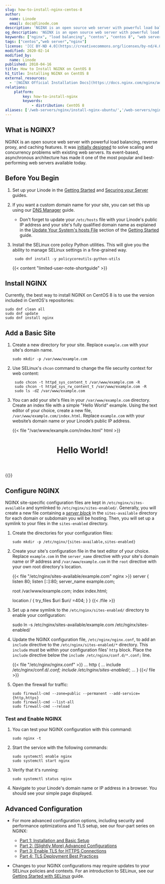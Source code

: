 ```yaml
---
slug: how-to-install-nginx-centos-8
author:
  name: Linode
  email: docs@linode.com
description: 'NGINX is an open source web server with powerful load balancing, reverse proxy, and caching features. This guide demonstrates how to install NGINX on CentOS 8.'
og_description: 'NGINX is an open source web server with powerful load balancing, reverse proxy, and caching features. This guide demonstrates how to install NGINX on CentOS 8.'
keywords: ["nginx", "load balancing", "centos", "centos 8", "web server", "static content", "install nginx"]
tags: ["centos","web server","nginx"]
license: '[CC BY-ND 4.0](https://creativecommons.org/licenses/by-nd/4.0)'
modified: 2020-02-14
modified_by:
  name: Linode
published: 2018-04-16
title: How to Install NGINX on CentOS 8
h1_title: Installing NGINX on CentOS 8
external_resources:
  - '[NGINX Official Installation Docs](https://docs.nginx.com/nginx/admin-guide/installing-nginx/installing-nginx-open-source/)'
relations:
    platform:
        key: how-to-install-nginx
        keywords:
            - distribution: CentOS 8
aliases: ['/web-servers/nginx/install-nginx-ubuntu/','/web-servers/nginx/how-to-install-nginx-centos-8/']
---
```


## What is NGINX?

NGINX is an open source web server with powerful load balancing, reverse proxy, and caching features. It was [initially designed](https://www.nginx.com/resources/glossary/nginx/) to solve scaling and concurrency problems with existing web servers. Its event-based, asynchronous architecture has made it one of the most popular and best-performing web servers available today.

## Before You Begin

1.  Set up your Linode in the [Getting Started](/docs/getting-started/) and [Securing your Server](/docs/security/securing-your-server/) guides.

1.  If you want a custom domain name for your site, you can set this up using our [DNS Manager](/docs/platform/manager/dns-manager/) guide.

    - Don't forget to update your `/etc/hosts` file with your Linode's public IP address and your site's fully qualified domain name as explained in the [Update Your System's hosts File](/docs/getting-started/#update-your-system-s-hosts-file) section of the [Getting Started](/docs/getting-started/) guide.

1. Install the SELinux core policy Python utilities. This will give you the ability to manage SELinux settings in a fine-grained way.

        sudo dnf install -y policycoreutils-python-utils

    {{< content "limited-user-note-shortguide" >}}

## Install NGINX

Currently, the best way to install NGINX on CentOS 8 is to use the version included in CentOS's repositories:

    sudo dnf clean all
    sudo dnf update
    sudo dnf install nginx

## Add a Basic Site

1.  Create a new directory for your site. Replace `example.com` with your site's domain name.

        sudo mkdir -p /var/www/example.com

1. Use SELinux's `chcon` command to change the file security context for web content:

        sudo chcon -t httpd_sys_content_t /var/www/example.com -R
        sudo chcon -t httpd_sys_rw_content_t /var/www/example.com -R
        sudo ls -dZ /var/www/example.com

1.  You can add your site's files in your `/var/www/example.com` directory. Create an index file with a simple "Hello World" example. Using the text editor of your choice, create a new file, `/var/www/example.com/index.html`. Replace `example.com` with your website’s domain name or your Linode’s public IP address.

    {{< file "/var/www/example.com/index.html" html >}}
<!DOCTYPE html>
<html>
    <head>
        <title>My Basic Website</title>
    </head>
    <body>
        <header>
            <h1>Hello World!</h1>
        </header>
    </body>
</html>
{{</ file >}}

## Configure NGINX

NGINX site-specific configuration files are kept in `/etc/nginx/sites-available` and symlinked to  `/etc/nginx/sites-enabled/`. Generally, you will create a new file containing a [*server block*](https://www.nginx.com/resources/wiki/start/topics/examples/server_blocks/) in the `sites-available` directory for each domain or subdomain you will be hosting. Then, you will set up a symlink to your files in the `sites-enabled` directory.

1.  Create the directories for your configuration files:

        sudo mkdir -p /etc/nginx/{sites-available,sites-enabled}

1.  Create your site's configuration file in the text editor of your choice. Replace `example.com` in the `server_name` directive with your site's domain name or IP address and `/var/www/example.com` in the `root` directive with your own root directory's location.

    {{< file "/etc/nginx/sites-available/example.com" nginx >}}
server {
    listen 80;
    listen [::]:80;
    server_name  example.com;

    root /var/www/example.com;
    index index.html;

    location / {
        try_files $uri $uri/ =404;
    }
}
{{< /file >}}

1.   Set up a new symlink to the `/etc/nginx/sites-enabled/` directory to enable your configuration:

        sudo ln -s /etc/nginx/sites-available/example.com /etc/nginx/sites-enabled/

1. Update the NGINX configuration file, `/etc/nginx/nginx.conf`, to add an `include` directive to the `/etc/nginx/sites-enabled/*` directory. This `include` must be within your configuration files' `http` block. Place the `include` directive below the `include /etc/nginx/conf.d/*.conf;` line.

    {{< file "/etc/nginx/nginx.conf" >}}
...
http {
...
    include /etc/nginx/conf.d/*.conf;
    include /etc/nginx/sites-enabled/*;
...
}
{{</ file >}}

1.  Open the firewall for traffic:

        sudo firewall-cmd --zone=public --permanent --add-service={http,https}
        sudo firewall-cmd --list-all
        sudo firewall-cmd --reload

### Test and Enable NGINX

1.  You can test your NGINX configuration with this command:

        sudo nginx -t

1.  Start the service with the following commands:

        sudo systemctl enable nginx
        sudo systemctl start nginx

1.  Verify that it's running:

        sudo systemctl status nginx

1.  Navigate to your Linode's domain name or IP address in a browser. You should see your simple page displayed.

## Advanced Configuration

- For more advanced configuration options, including security and performance optimizations and TLS setup, see our four-part series on NGINX:

  - [Part 1: Installation and Basic Setup](/docs/web-servers/nginx/nginx-installation-and-basic-setup/)
  - [Part 2: (Slightly More) Advanced Configurations](/docs/web-servers/nginx/slightly-more-advanced-configurations-for-nginx/)
  - [Part 3: Enable TLS for HTTPS Connections](/docs/web-servers/nginx/enable-tls-on-nginx-for-https-connections/)
  - [Part 4: TLS Deployment Best Practices](/docs/web-servers/nginx/tls-deployment-best-practices-for-nginx/)

- Changes to your NGINX configurations may require updates to your SELinux policies and contexts. For an introduction to SELinux, see our [Getting Started with SELinux](/docs/security/getting-started-with-selinux/) guide.
